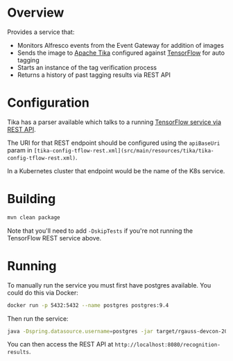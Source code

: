 # Overview

Provides a service that:

* Monitors Alfresco events from the Event Gateway for addition of images
* Sends the image to [Apache Tika](https://tika.apache.org/) configured against [TensorFlow](https://www.tensorflow.org/) for auto tagging
* Starts an instance of the tag verification process
* Returns a history of past tagging results via REST API

# Configuration

Tika has a parser available which talks to a running [TensorFlow service via REST API](https://wiki.apache.org/tika/TikaAndVision#Step_1._Setup_REST_Server).

The URI for that REST endpoint should be configured using the `apiBaseUri` param in `[tika-config-tflow-rest.xml](src/main/resources/tika/tika-config-tflow-rest.xml)`.

In a Kubernetes cluster that endpoint would be the name of the K8s service.

# Building

```bash
mvn clean package
```

Note that you'll need to add `-DskipTests` if you're not running the TensorFlow REST service above.

# Running

To manually run the service you must first have postgres available.  You could do this via Docker:

```bash
docker run -p 5432:5432 --name postgres postgres:9.4
```

Then run the service:

```bash
java -Dspring.datasource.username=postgres -jar target/rgauss-devcon-2018-backend-service-0.1-SNAPSHOT.jar
```

You can then access the REST API at `http://localhost:8080/recognition-results`.
